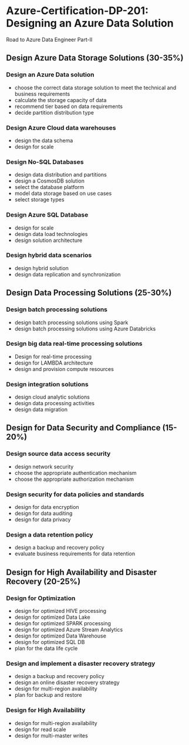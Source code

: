 # Azure-Certification-DP-201: Designing an Azure Data Solution
Road to Azure Data Engineer Part-II

## Design Azure Data Storage Solutions (30-35%)

### Design an Azure Data solution

 - choose the correct data storage solution to meet the technical and business requirements
 - calculate the storage capacity of data
 - recommend tier based on data requirements
 - decide partition distribution type

### Design Azure Cloud data warehouses

 - design the data schema
 - design for scale

### Design No-SQL Databases

 - design data distribution and partitions
 - design a CosmosDB solution
 - select the database platform
 - model data storage based on use cases
 - select storage types

### Design Azure SQL Database

 - design for scale
 - design data load technologies
 - design solution architecture

### Design hybrid data scenarios

 - design hybrid solution
 - design data replication and synchronization

## Design Data Processing Solutions (25-30%)

### Design batch processing solutions

 - design batch processing solutions using Spark
 - design batch processing solutions using Azure Databricks

### Design big data real-time processing solutions

 - Design for real-time processing
 - design for LAMBDA architecture
 - design and provision compute resources

### Design integration solutions

 - design cloud analytic solutions
 - design data processing activities
 - design data migration

## Design for Data Security and Compliance (15-20%)

### Design source data access security

 - design network security
 - choose the appropriate authentication mechanism
 - choose the appropriate authorization mechanism

### Design security for data policies and standards

 - design for data encryption
 - design for data auditing
 - design for data privacy

### Design a data retention policy

 - design a backup and recovery policy
 - evaluate business requirements for data retention

## Design for High Availability and Disaster Recovery (20-25%)

### Design for Optimization

 - design for optimized HIVE processing
 - design for optimized Data Lake
 - design for optimized SPARK processing
 - design for optimized Azure Stream Analytics
 - design for optimized Data Warehouse
 - design for optimized SQL DB
 - plan for the data life cycle

### Design and implement a disaster recovery strategy

 - design a backup and recovery policy
 - design an online disaster recovery strategy
 - design for multi-region availability
 - plan for backup and restore

### Design for High Availability

 - design for multi-region availability
 - design for read scale
 - design for multi-master writes


